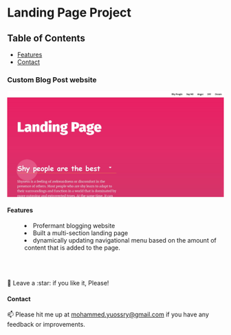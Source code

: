 # Landing Page Project

## Table of Contents

- [Features](#Features)
- [Contact](#Contact)

### Custom Blog Post website

![Banner Image](preview.webp)

#### Features

<menu>
  <li>Profermant blogging website</li>
  <li>Built a multi-section landing page</li>
  <li>dynamically updating navigational menu based on the amount of content that is added to the page.</li>
</menu>

<br>
<br>
<br>
🤩 Leave a :star:&nbsp;if you like it, Please!

<br>

#### Contact

📫 Please hit me up at mohammed.yuossry@gmail.com if you have any feedback or improvements.
